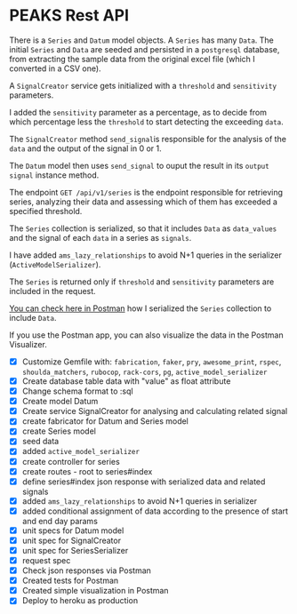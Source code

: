 # PEAKS Rest API
There is a `Series` and `Datum` model objects.
A `Series` has many `Data`.
The initial `Series` and `Data` are seeded and persisted in a `postgresql` database, from extracting the sample data from the original excel file (which I converted in a CSV one).

A `SignalCreator` service gets initialized with a `threshold` and `sensitivity` parameters.

I added the `sensitivity` parameter as a percentage, as to decide from which percentage less the `threshold` to start detecting the exceeding `data`.

 The `SignalCreator` method `send_signal`is responsible for the analysis of the `data` and the output of the signal in 0 or 1.

The `Datum` model then uses `send_signal` to ouput the result in its `output signal` instance method.

The endpoint `GET /api/v1/series` is the endpoint responsible for retrieving series, analyzing their data and assessing which of them has exceeded a specified threshold.

The `Series` collection is serialized, so that it includes `Data` as `data_values` and the signal of each `data` in a series as `signals`.

I have added `ams_lazy_relationships` to avoid N+1 queries in the serializer (`ActiveModelSerializer`).

The `Series` is returned only if  `threshold` and `sensitivity` parameters are included in the request.

[You can check here in Postman](https://documenter.getpostman.com/view/338194/SW7UdBgg) how I serialized the `Series` collection to include `Data`.

If you use the Postman app, you can also visualize the data in the Postman Visualizer.




- [x] Customize Gemfile with: `fabrication`, `faker`, `pry`, `awesome_print`, `rspec`, `shoulda_matchers`, `rubocop`, `rack-cors`, `pg`, `active_model_serializer`
- [x] Create database table data with "value" as float attribute
- [x] Change schema format to :sql
- [x] Create model Datum
- [x] Create service SignalCreator for analysing and calculating related signal
- [x] create fabricator for Datum and Series model
- [x] create Series model
- [x] seed data
- [x] added `active_model_serializer`
- [x] create controller for series
- [x] create routes - root to series#index
- [x] define series#index json response with serialized data and related signals
- [x] added `ams_lazy_relationships` to avoid N+1 queries in serializer
- [x] added conditional assignment of data according to the presence of start and end day params
- [x] unit specs for Datum model
- [x] unit spec for SignalCreator
- [x] unit spec for SeriesSerializer
- [x] request spec
- [x] Check json responses via Postman
- [x] Created tests for Postman
- [x] Created simple visualization in Postman
- [x] Deploy to heroku as production
